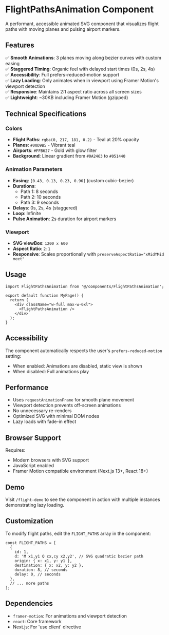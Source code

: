 # FlightPathsAnimation Component

A performant, accessible animated SVG component that visualizes flight paths with moving planes and pulsing airport markers.

## Features

✅ **Smooth Animations**: 3 planes moving along bezier curves with custom easing  
✅ **Staggered Timing**: Organic feel with delayed start times (0s, 2s, 4s)  
✅ **Accessibility**: Full prefers-reduced-motion support  
✅ **Lazy Loading**: Only animates when in viewport using Framer Motion's viewport detection  
✅ **Responsive**: Maintains 2:1 aspect ratio across all screen sizes  
✅ **Lightweight**: ~30KB including Framer Motion (gzipped)

## Technical Specifications

### Colors
- **Flight Paths**: `rgba(0, 217, 181, 0.2)` - Teal at 20% opacity
- **Planes**: `#00D9B5` - Vibrant teal
- **Airports**: `#FFB627` - Gold with glow filter
- **Background**: Linear gradient from `#0A2463` to `#051440`

### Animation Parameters
- **Easing**: `[0.43, 0.13, 0.23, 0.96]` (custom cubic-bezier)
- **Durations**: 
  - Path 1: 8 seconds
  - Path 2: 10 seconds
  - Path 3: 9 seconds
- **Delays**: 0s, 2s, 4s (staggered)
- **Loop**: Infinite
- **Pulse Animation**: 2s duration for airport markers

### Viewport
- **SVG viewBox**: `1200 x 600`
- **Aspect Ratio**: `2:1`
- **Responsive**: Scales proportionally with `preserveAspectRatio="xMidYMid meet"`

## Usage

```tsx
import FlightPathsAnimation from '@/components/FlightPathsAnimation';

export default function MyPage() {
  return (
    <div className="w-full max-w-6xl">
      <FlightPathsAnimation />
    </div>
  );
}
```

## Accessibility

The component automatically respects the user's `prefers-reduced-motion` setting:
- When enabled: Animations are disabled, static view is shown
- When disabled: Full animations play

## Performance

- Uses `requestAnimationFrame` for smooth plane movement
- Viewport detection prevents off-screen animations
- No unnecessary re-renders
- Optimized SVG with minimal DOM nodes
- Lazy loads with fade-in effect

## Browser Support

Requires:
- Modern browsers with SVG support
- JavaScript enabled
- Framer Motion compatible environment (Next.js 13+, React 18+)

## Demo

Visit `/flight-demo` to see the component in action with multiple instances demonstrating lazy loading.

## Customization

To modify flight paths, edit the `FLIGHT_PATHS` array in the component:

```tsx
const FLIGHT_PATHS = [
  {
    id: 1,
    d: 'M x1,y1 Q cx,cy x2,y2', // SVG quadratic bezier path
    origin: { x: x1, y: y1 },
    destination: { x: x2, y: y2 },
    duration: 8, // seconds
    delay: 0, // seconds
  },
  // ... more paths
];
```

## Dependencies

- `framer-motion`: For animations and viewport detection
- `react`: Core framework
- Next.js: For 'use client' directive

